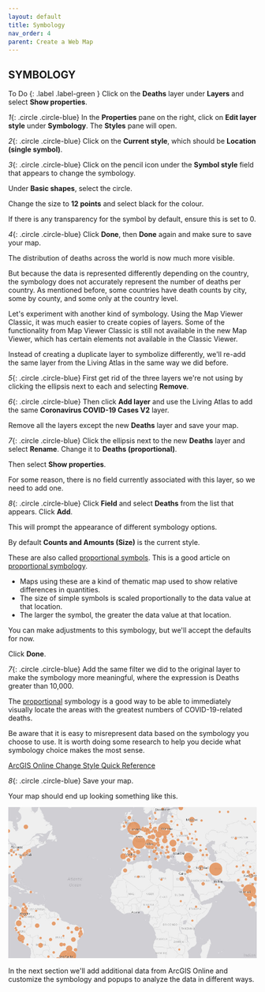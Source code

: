 ```yaml
---
layout: default
title: Symbology
nav_order: 4
parent: Create a Web Map
---
```


## SYMBOLOGY

To Do
{: .label .label-green }
Click on the **Deaths** layer under **Layers** and select **Show properties**.

*1*{: .circle .circle-blue} In the **Properties** pane on the right, click on **Edit layer style** under **Symbology**.
The **Styles** pane will open.

*2*{: .circle .circle-blue} Click on the **Current style**, which should be **Location (single symbol)**.

*3*{: .circle .circle-blue} Click on the pencil icon under the **Symbol style** field that appears to change the symbology.

Under **Basic shapes**, select the circle.

Change the size to **12 points** and select black for the colour.

If there is any transparency for the symbol by default, ensure this is set to 0.

*4*{: .circle .circle-blue} Click **Done**, then **Done** again and make sure to save your map.

The distribution of deaths across the world is now much more visible.

But because the data is represented differently depending on the country, the symbology does not accurately represent the number of deaths per country. As mentioned before, some countries have death counts by city, some by county, and some only at the country level.

Let's experiment with another kind of symbology. Using the Map Viewer Classic, it was much easier to create copies of layers. Some of the functionality from Map Viewer Classic is still not available in the new Map Viewer, which has certain elements not available in the Classic Viewer.

Instead of creating a duplicate layer to symbolize differently, we'll re-add the same layer from the Living Atlas in the same way we did before.

*5*{: .circle .circle-blue} First get rid of the three layers we're not using by clicking the ellipsis next to each and selecting **Remove**.

*6*{: .circle .circle-blue} Then click **Add layer** and use the Living Atlas to add the same **Coronavirus COVID-19 Cases V2** layer.

Remove all the layers except the new **Deaths** layer and save your map.

*7*{: .circle .circle-blue} Click the ellipsis next to the new **Deaths** layer and select **Rename**. Change it to **Deaths (proportional)**.

Then select **Show properties**.

For some reason, there is no field currently associated with this layer, so we need to add one.

*8*{: .circle .circle-blue} Click **Field** and select **Deaths** from the list that appears. Click **Add**.

This will prompt the appearance of different symbology options.

By default **Counts and Amounts (Size)** is the current style.

These are also called [proportional symbols](https://pro.arcgis.com/en/pro-app/help/mapping/layer-properties/proportional-symbology.htm). This is a good article on [proportional symbology](https://www.axismaps.com/guide/proportional-symbols).
- Maps using these are a kind of thematic map used to show relative differences in quantities.
- The size of simple symbols is scaled proportionally to the data value at that location.
- The larger the symbol, the greater the data value at that location.

You can make adjustments to this symbology, but we'll accept the defaults for now.

Click **Done**.

*7*{: .circle .circle-blue} Add the same filter we did to the original layer to make the symbology more meaningful, where the expression is Deaths greater than 10,000.

The [proportional](http://wiki.gis.com/wiki/index.php/Proportional_symbol_map) symbology is a good way to be able to immediately visually locate the areas with the greatest numbers of COVID-19-related deaths.

Be aware that it is easy to misrepresent data based on the symbology you choose to use. It is worth doing some research to help you decide what symbology choice makes the most sense.

[ArcGIS Online Change Style Quick Reference](https://doc.arcgis.com/en/arcgis-online/create-maps/change-style.htm)

*8*{: .circle .circle-blue} Save your map.

Your map should end up looking something like this.

![propSymb.png](../images/propSymb.png)

In the next section we'll add additional data from ArcGIS Online and customize the symbology and popups to analyze the data in different ways.

